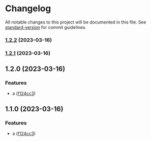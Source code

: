 # Changelog

All notable changes to this project will be documented in this file. See [standard-version](https://github.com/conventional-changelog/standard-version) for commit guidelines.

### [1.2.2](https://github.com/slshsl/articles/compare/v1.2.1...v1.2.2) (2023-03-16)

### [1.2.1](https://github.com/slshsl/articles/compare/v1.2.0...v1.2.1) (2023-03-16)

## 1.2.0 (2023-03-16)


### Features

* a ([f124cc3](https://github.com/slshsl/articles/commit/f124cc35c68424ef46c91bfee5159ccc0bc81d47))

## 1.1.0 (2023-03-16)


### Features

* a ([f124cc3](https://github.com/slshsl/articles/commit/f124cc35c68424ef46c91bfee5159ccc0bc81d47))
